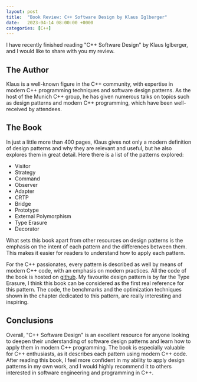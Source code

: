 ```yaml
---
layout: post
title:  "Book Review: C++ Software Design by Klaus Iglberger"
date:   2023-04-14 08:00:00 +0000
categories: [C++]
---
```



I have recently finished reading "C++ Software Design" by Klaus Iglberger, and I would like to share with you my review. 

## The Author

 Klaus is a well-known figure in the C++ community, with expertise in modern C++ programming techniques and software design patterns. As the host of the Munich C++ group, he has given numerous talks on topics such as design patterns and modern C++ programming, which have been well-received by attendees.

## The Book

In just a little more than 400 pages, Klaus gives not only a modern definition of design patterns and why they are relevant and useful, but he also explores them in great detail. Here there is a list of the patterns explored:

- Visitor
- Strategy
- Command
- Observer
- Adapter
- CRTP
- Bridge
- Prototype
- External Polymorphism
- Type Erasure 
- Decorator

What sets this book apart from other resources on design patterns is the emphasis on the intent of each pattern and the differences between them. This makes it easier for readers to understand how to apply each pattern. 

For the C++ passionates, every pattern is described as well by means of modern C++ code, with an emphasis on modern practices. All the code of the book is hosted on [github](https://github.com/igl42/cpp_software_design). My favourite design pattern is by far the Type Erasure, I think this book can be considered as the first real reference for this pattern. The code, the benchmarks and the optimization techniques shown in the chapter dedicated to this pattern, are really interesting and inspiring.

## Conclusions

Overall, "C++ Software Design" is an excellent resource for anyone looking to deepen their understanding of software design patterns and learn how to apply them in modern C++ programming. The book is especially valuable for C++ enthusiasts, as it describes each pattern using modern C++ code. After reading this book, I feel more confident in my ability to apply design patterns in my own work, and I would highly recommend it to others interested in software engineering and programming in C++.